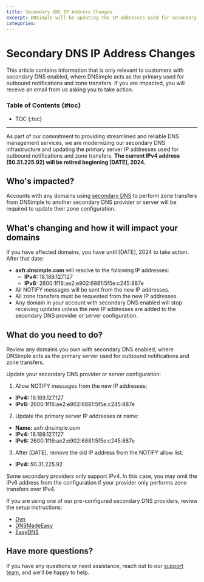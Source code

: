 ```yaml
---
title: Secondary DNS IP Address Changes
excerpt: DNSimple will be updating the IP addresses used for Secondary DNS outbound notifications and zone transfers. The current IPv4 address (50.31.225.92) will be retired beginning [DATE], 2024. Affected customers will be notified via email.
categories:
---
```


# Secondary DNS IP Address Changes

<info>
This article contains information that is only relevant to customers with secondary DNS enabled, where DNSimple acts as the primary used for outbound notifications and zone transfers. If you are impacted, you will receive an email from us asking you to take action.
</info>

### Table of Contents {#toc}

* TOC
{:toc}

---

As part of our commitment to providing streamlined and reliable DNS management services, we are modernizing our secondary DNS infrastructure and updating the primary server IP addresses used for outbound notifications and zone transfers. **The current IPv4 address (50.31.225.92) will be retired beginning [DATE], 2024.**

## Who's impacted?

Accounts with any domains using [secondary DNS](/articles/secondary-dns/) to perform zone transfers from DNSimple to another secondary DNS provider or server will be required to update their zone configuration.

## What's changing and how it will impact your domains

If you have affected domains, you have until [DATE], 2024 to take action. After that date:

* **axfr.dnsimple.com** will resolve to the following IP addresses:
  - **IPv4:** 18.189.127.127
  - **IPv6:** 2600:1f16:ae2:e902:6881:5f5e:c245:887e
* All NOTIFY messages will be sent from the new IP addresses.
* All zone transfers must be requested from the new IP addresses.
* Any domain in your account with secondary DNS enabled will stop receiving updates unless the new IP addresses are added to the secondary DNS provider or server configuration.

## What do you need to do?

Review any domains you own with secondary DNS enabled, where DNSimple acts as the primary server used for outbound notifications and zone transfers.

Update your secondary DNS provider or server configuration:

1. Allow NOTIFY messages from the new IP addresses:
  - **IPv4:** 18.189.127.127
  - **IPv6:** 2600:1f16:ae2:e902:6881:5f5e:c245:887e
2. Update the primary server IP addresses or name:
  - **Name:** axfr.dnsimple.com
  - **IPv4:** 18.189.127.127
  - **IPv6:** 2600:1f16:ae2:e902:6881:5f5e:c245:887e
3. After [DATE], remove the old IP address from the NOTIFY allow list:
  - **IPv4:** 50.31.225.92

<info>
Some secondary providers only support IPv4. In this case, you may omit the IPv6 address from the configuration if your provider only performs zone transfers over IPv4.
</info>

If you are using one of our pre-configured secondary DNS providers, review the setup instructions:

- [Dyn](/articles/secondary-dns-provider-dyn)
- [DNSMadeEasy](/articles/secondary-dns-provider-dns-made-easy)
- [EasyDNS](/articles/secondary-dns-provider-easy-dns)

## Have more questions?

If you have any questions or need assistance, reach out to our [support team](https://dnsimple.com/feedback), and we'll be happy to help.
